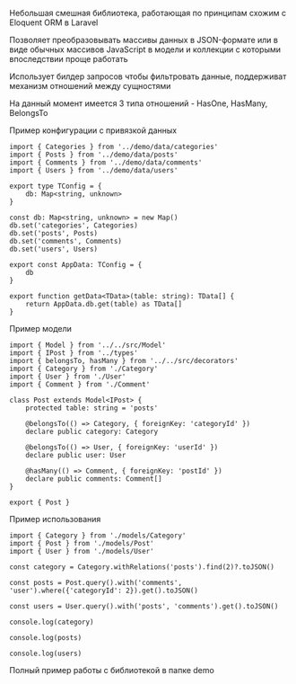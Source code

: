 Небольшая смешная библиотека, работающая по принципам схожим с Eloquent ORM в Laravel

Позволяет преобразовывать массивы данных в JSON-формате или в виде обычных массивов JavaScript в модели и коллекции с которыми впоследствии проще работать

Использует билдер запросов чтобы фильтровать данные, поддерживат механизм отношений между сущностями

На данный момент имеется 3 типа отношений - HasOne, HasMany, BelongsTo

Пример конфигурации с привязкой данных

```
import { Categories } from '../demo/data/categories'
import { Posts } from '../demo/data/posts'
import { Comments } from '../demo/data/comments'
import { Users } from '../demo/data/users'

export type TConfig = {
    db: Map<string, unknown>
}

const db: Map<string, unknown> = new Map()
db.set('categories', Categories)
db.set('posts', Posts)
db.set('comments', Comments)
db.set('users', Users)

export const AppData: TConfig = {
    db
}

export function getData<TData>(table: string): TData[] {
    return AppData.db.get(table) as TData[]
}
```

Пример модели

```
import { Model } from '../../src/Model'
import { IPost } from '../types'
import { belongsTo, hasMany } from '../../src/decorators'
import { Category } from './Category'
import { User } from './User'
import { Comment } from './Comment'

class Post extends Model<IPost> {
    protected table: string = 'posts'

    @belongsTo(() => Category, { foreignKey: 'categoryId' })
    declare public category: Category

    @belongsTo(() => User, { foreignKey: 'userId' })
    declare public user: User

    @hasMany(() => Comment, { foreignKey: 'postId' })
    declare public comments: Comment[]
}

export { Post }
```

Пример использования

```
import { Category } from './models/Category'
import { Post } from './models/Post'
import { User } from './models/User'

const category = Category.withRelations('posts').find(2)?.toJSON()

const posts = Post.query().with('comments', 'user').where({'categoryId': 2}).get().toJSON()

const users = User.query().with('posts', 'comments').get().toJSON()

console.log(category)

console.log(posts)

console.log(users)
```
Полный пример работы с библиотекой в папке demo
